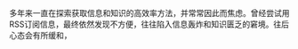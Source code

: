 多年来一直在探索获取信息和知识的高效率方法，并常常因此而焦虑。曾经尝试用RSS订阅信息，最终依然发现不方便，往往陷入信息轰炸和知识匮乏的窘境。往后心态会有所缓和， 
<!--stackedit_data:
eyJoaXN0b3J5IjpbMTUzODI1NzgxM119
-->